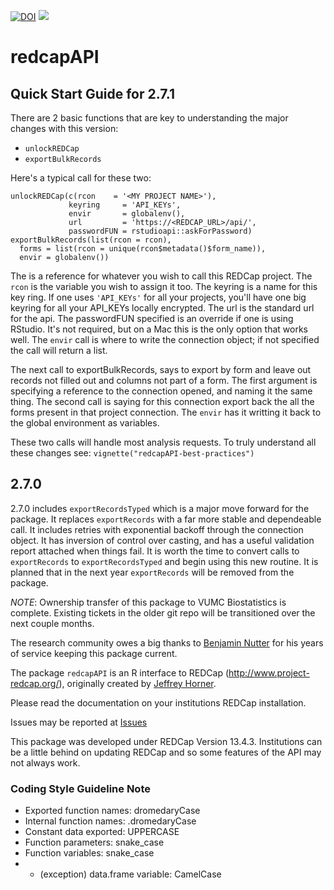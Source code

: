 

[![DOI](https://zenodo.org/badge/doi/10.5281/zenodo.11826.png)](http://dx.doi.org/10.5281/zenodo.11826)
![](http://cranlogs.r-pkg.org/badges/grand-total/redcapAPI)

redcapAPI
======

## Quick Start Guide for 2.7.1

There are 2 basic functions that are key to understanding the major changes with this version:

* `unlockREDCap`
* `exportBulkRecords`

Here's a typical call for these two:

```
unlockREDCap(c(rcon    = '<MY PROJECT NAME>'),
             keyring     = 'API_KEYs',
             envir       = globalenv(),
             url         = 'https://<REDCAP_URL>/api/',
             passwordFUN = rstudioapi::askForPassword)
exportBulkRecords(list(rcon = rcon),
  forms = list(rcon = unique(rcon$metadata()$form_name)),
  envir = globalenv())
```

The <MY PROJECT NAME> is a reference for whatever you wish to call this REDCap project. The `rcon` is the variable you wish to assign it too. The keyring is a name for this key ring. If one uses `'API_KEYs'` for all your projects, you'll have one big keyring for all your API_KEYs locally encrypted. The url is the standard url for the api. The passwordFUN specified is an override if one is using RStudio. It's not required, but on a Mac this is the only option that works well. The `envir` call is where to write the connection object; if not specified the call will return a list.

The next call to exportBulkRecords, says to export by form and leave out records not filled out and columns not part of a form. The first argument is specifying a reference to the connection opened, and naming it the same thing. The second call is saying for this connection export back the all the forms present in that project connection. The `envir` has it writting it back to the global environment as variables.

These two calls will handle most analysis requests. To truly understand all these changes see: `vignette("redcapAPI-best-practices")`

## 2.7.0

2.7.0 includes `exportRecordsTyped` which is a major move forward for the package. It replaces `exportRecords` with a far more stable and dependeable call. It includes retries with exponential backoff through the connection object. It has inversion of control over casting, and has a useful validation report attached when things fail. It is worth the time to convert calls to `exportRecords` to `exportRecordsTyped` and begin using this new routine. It is planned that in the next year `exportRecords` will be removed from the package.

*NOTE*: Ownership transfer of this package to VUMC Biostatistics is complete.
Existing tickets in the older git repo will be transitioned over the next couple months.

The research community owes a big thanks to [Benjamin Nutter](https://github.com/nutterb/redcapAPI)
for his years of service keeping this package current.

The package `redcapAPI` is an R interface to REDCap (http://www.project-redcap.org/), originally created by [Jeffrey Horner](https://github.com/jeffreyhorner).

Please read the documentation on your institutions REDCap installation.

Issues may be reported at [Issues](https://github.com/vubiostat/redcapAPI/issues)

This package was developed under REDCap Version 13.4.3. Institutions can be a little behind on updating REDCap and so some features of the API may not always work.

### Coding Style Guideline Note

- Exported function names: dromedaryCase
- Internal function names: .dromedaryCase
- Constant data exported: UPPERCASE
- Function parameters: snake_case
- Function variables: snake_case
- - (exception) data.frame variable: CamelCase